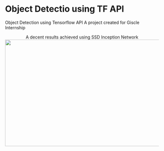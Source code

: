 # Object Detectio using TF API
Object Detection using Tensorflow API
A project created for Giscle Internship

<p align="center">
  A decent results achieved using SSD Inception Network
  <img width="550" height="350" align="center" src="https://github.com/olafplacha/Object-Detection-using-TF-API/blob/master/TF_SF.gif">
</p>
